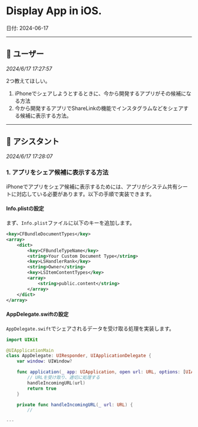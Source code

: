 # Display App in iOS.

日付: 2024-06-17

---

## 👤 ユーザー
*2024/6/17 17:27:57*

2つ教えてほしい。
1. iPhoneでシェアしようとするときに、今から開発するアプリがその候補になる方法
2. 今から開発するアプリでShareLinkの機能でインスタグラムなどをシェアする候補に表示する方法。

---

## 🤖 アシスタント
*2024/6/17 17:28:07*

### 1. アプリをシェア候補に表示する方法

iPhoneでアプリをシェア候補に表示するためには、アプリがシステム共有シートに対応している必要があります。以下の手順で実装できます。

#### Info.plistの設定
まず、`Info.plist`ファイルに以下のキーを追加します。

```xml
<key>CFBundleDocumentTypes</key>
<array>
    <dict>
        <key>CFBundleTypeName</key>
        <string>Your Custom Document Type</string>
        <key>LSHandlerRank</key>
        <string>Owner</string>
        <key>LSItemContentTypes</key>
        <array>
            <string>public.content</string>
        </array>
    </dict>
</array>
```

#### AppDelegate.swiftの設定
`AppDelegate.swift`でシェアされるデータを受け取る処理を実装します。

```swift
import UIKit

@UIApplicationMain
class AppDelegate: UIResponder, UIApplicationDelegate {
    var window: UIWindow?

    func application(_ app: UIApplication, open url: URL, options: [UIApplication.OpenURLOptionsKey : Any] = [:]) -> Bool {
        // URLを受け取り、適切に処理する
        handleIncomingURL(url)
        return true
    }

    private func handleIncomingURL(_ url: URL) {
        //

---
